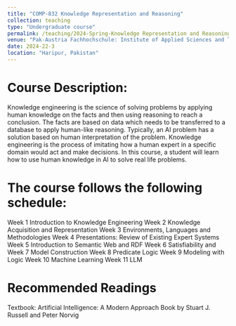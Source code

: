 ```yaml
---
title: "COMP-832 Knowledge Representation and Reasoning"
collection: teaching
type: "Undergraduate course"
permalink: /teaching/2024-Spring-Knowledge Representation and Reasoning
venue: "Pak-Austria Fachhochschule: Institute of Applied Sciences and Technology, Sino-Pak Center for Artificial Intelligence"
date: 2024-22-3
location: "Haripur, Pakistan"
---
```


Course Description:
======
Knowledge engineering is the science of solving problems by applying human knowledge on the facts and then using reasoning to reach a conclusion. The facts are based on data which needs to be transferred to a database to apply human-like reasoning. Typically, an AI problem has a solution based on human interpretation of the problem. Knowledge engineering is the process of imitating how a human expert in a specific domain would act and make decisions. In this course, a student will learn how to use human knowledge in AI to solve real life problems.


The course follows the following schedule:
======
Week 1 Introduction to Knowledge Engineering
Week 2 Knowledge Acquisition and Representation
Week 3 Environments, Languages and Methodologies 
Week 4	Presentations: Review of Existing Expert Systems
Week 5 Introduction to Semantic Web and RDF
Week 6 Satisfiability and
Week 7 Model Construction
Week 8 Predicate Logic
Week 9 Modeling with Logic
Week 10 Machine Learning
Week 11 LLM


Recommended Readings
======

Textbook: 
Artificial Intelligence: A Modern Approach
Book by Stuart J. Russell and Peter Norvig
